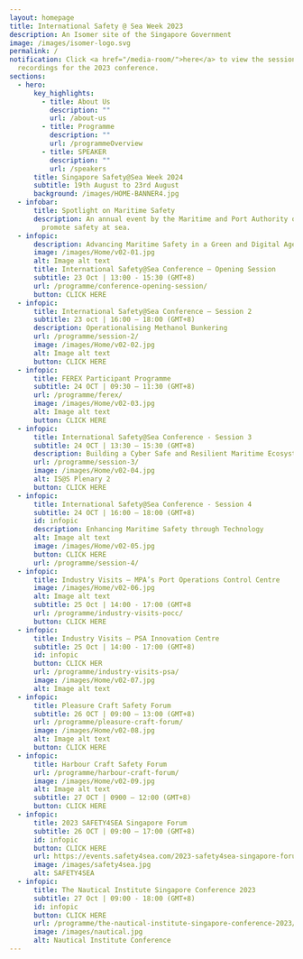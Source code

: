 ```yaml
---
layout: homepage
title: International Safety @ Sea Week 2023
description: An Isomer site of the Singapore Government
image: /images/isomer-logo.svg
permalink: /
notification: Click <a href="/media-room/">here</a> to view the session
  recordings for the 2023 conference.
sections:
  - hero:
      key_highlights:
        - title: About Us
          description: ""
          url: /about-us
        - title: Programme
          description: ""
          url: /programmeOverview
        - title: SPEAKER
          description: ""
          url: /speakers
      title: Singapore Safety@Sea Week 2024
      subtitle: 19th August to 23rd August
      background: /images/HOME-BANNER4.jpg
  - infobar:
      title: Spotlight on Maritime Safety
      description: An annual event by the Maritime and Port Authority of Singapore to
        promote safety at sea.
  - infopic:
      description: Advancing Maritime Safety in a Green and Digital Age
      image: /images/Home/v02-01.jpg
      alt: Image alt text
      title: International Safety@Sea Conference – Opening Session
      subtitle: 23 Oct | 13:00 - 15:30 (GMT+8)
      url: /programme/conference-opening-session/
      button: CLICK HERE
  - infopic:
      title: International Safety@Sea Conference – Session 2
      subtitle: 23 oct | 16:00 – 18:00 (GMT+8)
      description: Operationalising Methanol Bunkering
      url: /programme/session-2/
      image: /images/Home/v02-02.jpg
      alt: Image alt text
      button: CLICK HERE
  - infopic:
      title: FEREX Participant Programme
      subtitle: 24 OCT | 09:30 – 11:30 (GMT+8)
      url: /programme/ferex/
      image: /images/Home/v02-03.jpg
      alt: Image alt text
      button: CLICK HERE
  - infopic:
      title: International Safety@Sea Conference - Session 3
      subtitle: 24 OCT | 13:30 – 15:30 (GMT+8)
      description: Building a Cyber Safe and Resilient Maritime Ecosystem
      url: /programme/session-3/
      image: /images/Home/v02-04.jpg
      alt: IS@S Plenary 2
      button: CLICK HERE
  - infopic:
      title: International Safety@Sea Conference - Session 4
      subtitle: 24 OCT | 16:00 – 18:00 (GMT+8)
      id: infopic
      description: Enhancing Maritime Safety through Technology
      alt: Image alt text
      image: /images/Home/v02-05.jpg
      button: CLICK HERE
      url: /programme/session-4/
  - infopic:
      title: Industry Visits – MPA’s Port Operations Control Centre
      image: /images/Home/v02-06.jpg
      alt: Image alt text
      subtitle: 25 Oct | 14:00 - 17:00 (GMT+8
      url: /programme/industry-visits-pocc/
      button: CLICK HERE
  - infopic:
      title: Industry Visits – PSA Innovation Centre
      subtitle: 25 Oct | 14:00 - 17:00 (GMT+8)
      id: infopic
      button: CLICK HER
      url: /programme/industry-visits-psa/
      image: /images/Home/v02-07.jpg
      alt: Image alt text
  - infopic:
      title: Pleasure Craft Safety Forum
      subtitle: 26 OCT | 09:00 – 13:00 (GMT+8)
      url: /programme/pleasure-craft-forum/
      image: /images/Home/v02-08.jpg
      alt: Image alt text
      button: CLICK HERE
  - infopic:
      title: Harbour Craft Safety Forum
      url: /programme/harbour-craft-forum/
      image: /images/Home/v02-09.jpg
      alt: Image alt text
      subtitle: 27 OCT | 0900 – 12:00 (GMT+8)
      button: CLICK HERE
  - infopic:
      title: 2023 SAFETY4SEA Singapore Forum
      subtitle: 26 OCT | 09:00 – 17:00 (GMT+8)
      id: infopic
      button: CLICK HERE
      url: https://events.safety4sea.com/2023-safety4sea-singapore-forum/
      image: /images/safety4sea.jpg
      alt: SAFETY4SEA
  - infopic:
      title: The Nautical Institute Singapore Conference 2023
      subtitle: 27 Oct | 09:00 - 18:00 (GMT+8)
      id: infopic
      button: CLICK HERE
      url: /programme/the-nautical-institute-singapore-conference-2023/
      image: /images/nautical.jpg
      alt: Nautical Institute Conference
---
```

